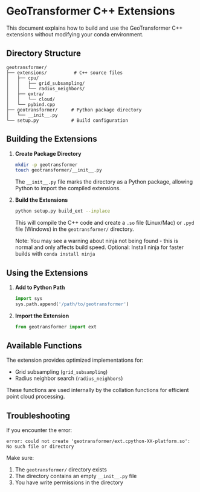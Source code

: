 # GeoTransformer C++ Extensions

This document explains how to build and use the GeoTransformer C++ extensions without modifying your conda environment.

## Directory Structure

```
geotransformer/
├── extensions/          # C++ source files
│   ├── cpu/
│   │   ├── grid_subsampling/
│   │   └── radius_neighbors/
│   ├── extra/
│   │   └── cloud/
│   └── pybind.cpp
├── geotransformer/     # Python package directory
│   └── __init__.py
└── setup.py            # Build configuration
```

## Building the Extensions

1. **Create Package Directory**
   ```bash
   mkdir -p geotransformer
   touch geotransformer/__init__.py
   ```
   The `__init__.py` file marks the directory as a Python package, allowing Python to import the compiled extensions.

2. **Build the Extensions**
   ```bash
   python setup.py build_ext --inplace
   ```
   This will compile the C++ code and create a `.so` file (Linux/Mac) or `.pyd` file (Windows) in the `geotransformer/` directory.

   Note: You may see a warning about ninja not being found - this is normal and only affects build speed.
   Optional: Install ninja for faster builds with `conda install ninja`

## Using the Extensions

1. **Add to Python Path**
   ```python
   import sys
   sys.path.append('/path/to/geotransformer')
   ```

2. **Import the Extension**
   ```python
   from geotransformer import ext
   ```

## Available Functions

The extension provides optimized implementations for:
- Grid subsampling (`grid_subsampling`)
- Radius neighbor search (`radius_neighbors`)

These functions are used internally by the collation functions for efficient point cloud processing.

## Troubleshooting

If you encounter the error:
```
error: could not create 'geotransformer/ext.cpython-XX-platform.so': No such file or directory
```
Make sure:
1. The `geotransformer/` directory exists
2. The directory contains an empty `__init__.py` file
3. You have write permissions in the directory

